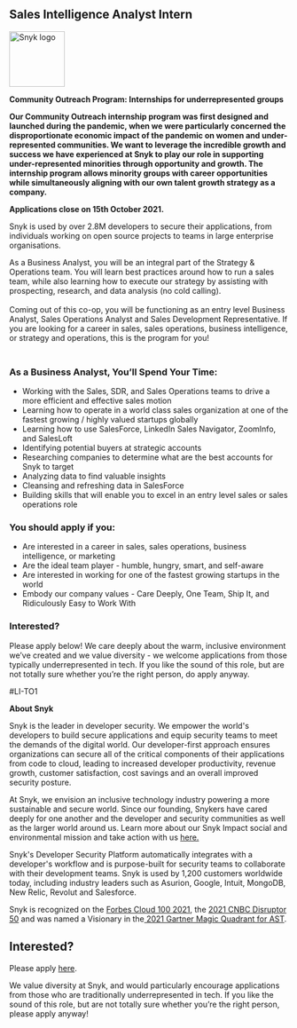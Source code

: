 Sales Intelligence Analyst Intern
---

<img src="https://res.cloudinary.com/snyk/image/upload/v1537345894/press-kit/brand/logo-black.png" width="100" alt="Snyk logo" />

<p><strong>Community Outreach Program: Internships for underrepresented groups&nbsp;</strong></p>
<p><strong>Our Community Outreach internship program was first designed and launched during the pandemic, when we were particularly concerned the disproportionate economic impact of the pandemic on women and under-represented communities. We want to leverage the incredible growth and success we have experienced at Snyk to play our role in supporting under-represented minorities through opportunity and growth. The internship program allows minority groups with career opportunities while simultaneously aligning with our own talent growth strategy as a company.</strong></p>
<p><strong>Applications close on 15th October 2021.</strong></p>
<p><span style="font-weight: 400;">Snyk is used by over 2.8M developers to secure their applications, from individuals working on open source projects to teams in large enterprise organisations.&nbsp;</span></p>
<div class="p-rich_text_section">As a&nbsp;Business Analyst, you will be an integral part of the Strategy &amp; Operations team. You will learn best practices around how to run a sales team, while also learning how to execute our strategy by assisting with prospecting, research, and data analysis (no cold calling).&nbsp;</div>
<div class="p-rich_text_section">&nbsp;</div>
<div class="p-rich_text_section">Coming out of this co-op, you will be functioning as an entry level Business Analyst, Sales Operations Analyst and Sales Development Representative. If you are looking for a career in sales, sales operations, business intelligence, or strategy and operations, this is the program for you!</div>
<h3 class="p-rich_text_section"><br><strong>As a&nbsp;Business Analyst, You’ll Spend Your Time:</strong></h3>
<ul class="p-rich_text_list p-rich_text_list__bullet" data-stringify-type="unordered-list" data-indent="0" data-border="false" data-border-radius-top-cap="false" data-border-radius-bottom-cap="false">
<li data-stringify-indent="0" data-stringify-border="0">Working with the Sales, SDR, and Sales Operations teams to drive a more efficient and effective sales motion</li>
<li data-stringify-indent="0" data-stringify-border="0">Learning how to operate in a world class sales organization at one of the fastest growing / highly valued startups globally</li>
<li data-stringify-indent="0" data-stringify-border="0">Learning how to use SalesForce, LinkedIn Sales Navigator, ZoomInfo, and SalesLoft</li>
<li data-stringify-indent="0" data-stringify-border="0">Identifying potential buyers at strategic accounts</li>
<li data-stringify-indent="0" data-stringify-border="0">Researching companies to determine what are the best accounts for Snyk to target</li>
<li data-stringify-indent="0" data-stringify-border="0">Analyzing data to find valuable insights</li>
<li data-stringify-indent="0" data-stringify-border="0">Cleansing and refreshing data in SalesForce</li>
<li data-stringify-indent="0" data-stringify-border="0">Building skills that will enable you to excel in an entry level sales or sales operations role</li>
</ul>
<h3 class="p-rich_text_section"><strong>You should apply if you:</strong></h3>
<ul class="p-rich_text_list p-rich_text_list__bullet" data-stringify-type="unordered-list" data-indent="0" data-border="false" data-border-radius-top-cap="false" data-border-radius-bottom-cap="false">
<li data-stringify-indent="0" data-stringify-border="0">Are interested in a career in sales, sales operations, business intelligence, or marketing</li>
<li data-stringify-indent="0" data-stringify-border="0">Are the ideal team player - humble, hungry, smart, and self-aware</li>
<li data-stringify-indent="0" data-stringify-border="0">Are interested in working for one of the fastest growing startups in the world</li>
<li data-stringify-indent="0" data-stringify-border="0">Embody&nbsp;our company values - Care Deeply, One Team, Ship It, and Ridiculously Easy to Work With</li>
</ul>
<h3><strong>Interested?</strong></h3>
<p><span style="font-weight: 400;">Please apply below! We care deeply about the warm, inclusive environment we’ve created and we value diversity - we welcome applications from those typically underrepresented in tech. If you like the sound of this role, but are not totally sure whether you’re the right person, do apply anyway.</span></p>
<p><span style="font-weight: 400;">#LI-TO1</span></p><div class="content-conclusion"><p><strong>About Snyk</strong></p>
<p><span style="font-weight: 400;">Snyk is the leader in developer security. We empower the world's developers to build secure applications and equip security teams to meet the demands of the digital world. Our developer-first approach ensures organizations can secure all of the critical components of their applications from code to cloud, leading to increased developer productivity, revenue growth, customer satisfaction, cost savings and an overall improved security posture.&nbsp;</span></p>
<p><span style="font-weight: 400;">At Snyk, we envision an inclusive technology industry powering a more sustainable and secure world.</span> <span style="font-weight: 400;">Since our founding, Snykers have cared deeply for one another and the developer and security communities as well as the larger world around us. Learn more about our Snyk Impact social and environmental mission and take action with us </span><a href="https://snyk.io/about/snyk-impact/"><span style="font-weight: 400;">here.</span></a></p>
<p><span style="font-weight: 400;">Snyk's Developer Security Platform automatically integrates with a developer's workflow and is purpose-built for security teams to collaborate with their development teams. Snyk is used by 1,200 customers worldwide today, including industry leaders such as Asurion, Google, Intuit, MongoDB, New Relic, Revolut and Salesforce.</span></p>
<p><span style="font-weight: 400;">Snyk is recognized on the </span><a href="https://www.forbes.com/cloud100/#6f24b5ba5f94"><span style="font-weight: 400;">Forbes Cloud 100 2021</span></a><span style="font-weight: 400;">, the </span><a href="https://www.cnbc.com/2021/05/25/these-are-the-2021-cnbc-disruptor-50-companies.html"><span style="font-weight: 400;">2021 CNBC Disruptor 50</span></a><span style="font-weight: 400;"> and was named a Visionary in the</span><a href="https://snyk.io/blog/snyk-visionary-2021-gartner-magic-quadrant-for-ast/"><span style="font-weight: 400;"> 2021 Gartner Magic Quadrant for AST</span></a><span style="font-weight: 400;">.</span></p></div>

Interested?
---

Please apply [here](https://boards.greenhouse.io/snyk/jobs/5580477002#app).

We value diversity at Snyk, and would particularly encourage applications from those who are traditionally underrepresented in tech.
If you like the sound of this role, but are not totally sure whether you’re the right person, please apply anyway!
